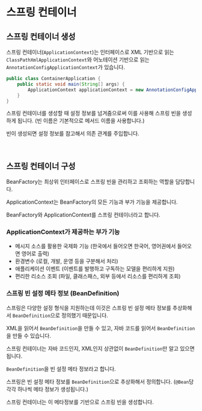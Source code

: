 # 스프링 컨테이너

## 스프링 컨테이너 생성

스프링 컨테이너(`ApplicationContext`)는 인터페이스로 XML 기반으로 읽는 `ClassPathXmlApplicationContext`와 어노테이션 기반으로 읽는 `AnnotationConfigApplicationContext`가 있습니다.

```java
public class ContainerApplication {
    public static void main(String[] args) {
        ApplicationContext applicationContext = new AnnotationConfigApplicationContext(AppConfig.class);
    }
}
```

스프링 컨테이너를 생성할 때 설정 정보를 넘겨줌으로써 이를 사용해 스프링 빈을 생성하게 됩니다. (빈 이름은 기본적으로 메서드 이름을 사용합니다.)

빈이 생성되면 설정 정보를 참고해서 의존 관계를 주입합니다.

<br>

## 스프링 컨테이너 구성

BeanFactory는 최상위 인터페이스로 스프링 빈을 관리하고 조회하는 역할을 담당합니다.

ApplicationContext는 BeanFactory의 모든 기능과 부가 기능을 제공합니다.

BeanFactory와 ApplicationContext를 스프링 컨테이너라고 합니다.

### ApplicationContext가 제공하는 부가 기능

- 메시지 소스를 활용한 국제화 기능 (한국에서 들어오면 한국어, 영어권에서 들어오면 영어로 출력)
- 환경변수 (로컬, 개발, 운영 등을 구분해서 처리)
- 애플리케이션 이벤트 (이벤트를 발행하고 구독하는 모델을 편리하게 지원)
- 편리한 리소스 조회 (파일, 클래스패스, 외부 등에서 리소스를 편리하게 조회)

### 스프링 빈 설정 메타 정보 (BeanDefinition)

스프링은 다양한 설정 형식을 지원하는데 이것은 스프링 빈 설정 메타 정보를 추상화해서 `BeanDefinition`으로 정의했기 때문입니다.

XML을 읽어서 `BeanDefinition`을 만들 수 있고, 자바 코드를 읽어서 `BeanDefinition`을 만들 수 있습니다.

스프링 컨테이너는 자바 코드인지, XML인지 상관없이 `BeanDefinition`만 알고 있으면 됩니다.

`BeanDefinition`을 빈 설정 메타 정보라고 합니다.

스프링은 빈 설정 메타 정보를 `BeanDefinition`으로 추상화해서 정의합니다. (`@Bean`당 각각 하나씩 메타 정보가 생성됩니다.)

스프링 컨테이너는 이 메타정보를 기반으로 스프링 빈을 생성합니다.
